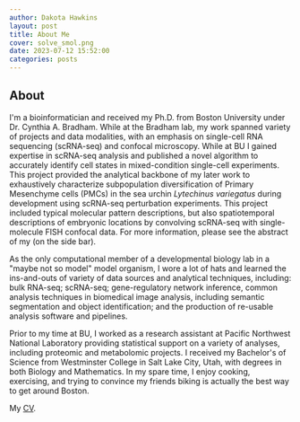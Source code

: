```yaml
---
author: Dakota Hawkins
layout: post
title: About Me
cover: solve_smol.png
date: 2023-07-12 15:52:00
categories: posts
---
```


## About

I'm a bioinformatician and received my Ph.D. from Boston University under Dr. Cynthia A. Bradham. While at the Bradham lab, my work spanned variety of projects and data modalities, with an emphasis on single-cell RNA sequencing (scRNA-seq) and confocal microscopy. While at BU I gained expertise in scRNA-seq analysis and published a novel algorithm to accurately identify cell states in mixed-condition single-cell experiments. This project provided the analytical backbone of my later work to exhaustively characterize subpopulation diversification of Primary Mesenchyme cells (PMCs) in the sea urchin _Lytechinus variegatus_ during development using scRNA-seq perturbation experiments. This project included typical molecular pattern descriptions, but also spatiotemporal descriptions of embryonic locations by convolving scRNA-seq with single-molecule FISH confocal data. For more information, please see the abstract of my (on the side bar).

As the only computational member of a developmental biology lab in a "maybe not so model" model organism, I wore a lot of hats and learned the ins-and-outs of variety of data sources and analytical techniques, including: bulk RNA-seq; scRNA-seq; gene-regulatory network inference, common analysis techniques in biomedical image analysis, including semantic segmentation and object identification; and the production of re-usable analysis software and pipelines.

Prior to my time at BU, I worked as a research assistant at Pacific Northwest National Laboratory providing statistical support on a variety of analyses, including proteomic and metabolomic projects. I received my Bachelor's of Science from Westminster College in Salt Lake City, Utah, with degrees in both Biology and Mathematics. In my spare time, I enjoy cooking, exercising, and trying to convince my friends biking is actually the best way to get around Boston.

My [CV](../../../../images/hawkins_cv.pdf).